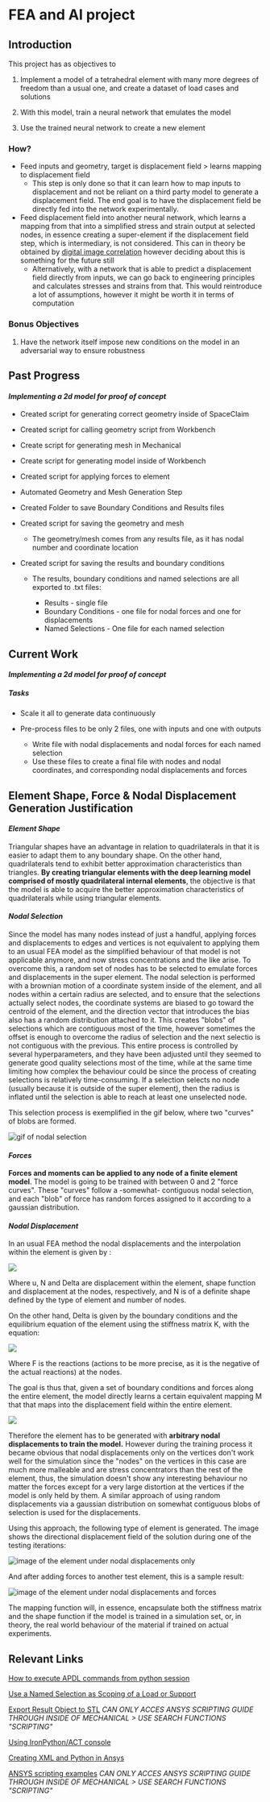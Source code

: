 # FEA and AI project

## Introduction

This project has as objectives to 

1.  Implement a model of a tetrahedral element with many more degrees of freedom than a usual one, and create a dataset of load cases and solutions

2. With this model, train a neural network that emulates the model

3. Use the trained neural network to create a new element

### How?

* Feed inputs and geometry, target is displacement field > learns mapping to displacement field 
  * This step is only done so that it can learn how to map inputs to displacement and not be reliant on a third party model to generate a displacement field. The end goal is to have the displacement field be directly fed into the network experimentally.
* Feed displacement field into another neural network, which learns a mapping from that into a simplified stress and strain output at selected nodes, in essence creating a super-element if the displacement field step, which is intermediary, is not considered. This can in theory be obtained by [digital image correlation](https://en.wikipedia.org/wiki/Digital_image_correlation_and_tracking) however deciding about this is something for the future still
  * Alternatively, with a network that is able to predict a displacement field directly from inputs, we can go back to engineering principles and calculates stresses and strains from that. This would reintroduce a lot of assumptions, however it might be worth it in terms of computation

### Bonus Objectives

1. Have the network itself impose new conditions on the model in an adversarial  way to ensure robustness

## Past Progress
#### _Implementing a 2d model for proof of concept_
  * Created script for generating correct geometry inside of SpaceClaim

  * Created script for calling geometry script from Workbench

  * Create script for generating mesh in Mechanical

  * Create script for generating model inside of Workbench

  * Created script for applying forces to element

  * Automated Geometry and Mesh Generation Step

  * Created Folder to save Boundary Conditions and Results files

  * Created script for saving the geometry and mesh

    * The geometry/mesh comes from any results file, as it has nodal number and coordinate location

* Created script for saving the results and boundary conditions

  * The results, boundary conditions and named selections are all exported to .txt files:

    * Results - single file
    * Boundary Conditions - one file for nodal forces and one for displacements
    * Named Selections - One file for each named selection

## Current Work
#### _Implementing a 2d model for proof of concept_

##### Tasks

* Scale it all to generate data continuously
* Pre-process files to be only 2 files, one with inputs and one with outputs

  * Write file with nodal displacements and nodal forces for each named selection
  * Use these files to create a final file with nodes and nodal coordinates, and corresponding nodal displacements and forces

## Element Shape, Force & Nodal Displacement Generation Justification

#### *Element Shape*

Triangular shapes  have an advantage in relation to quadrilaterals in that it is easier to adapt them to any boundary shape. On the other hand, quadrilaterals  tend to exhibit better approximation characteristics than triangles. **By creating triangular elements with the deep learning model comprised of mostly quadrilateral internal elements**, the objective is that the model is able to acquire the better approximation characteristics of quadrilaterals while using triangular elements.

#### *Nodal Selection*

Since the model has many nodes instead of just a handful, applying forces and displacements to edges and vertices is not equivalent to applying them to an usual FEA model as the simplified behaviour of that model is not applicable anymore, and now stress concentrations and the like arise. To overcome this, a random set of nodes has to be selected to emulate forces and displacements in the super element. The nodal selection is performed with a brownian motion of a coordinate system inside of the element, and all nodes within a certain radius are selected, and to ensure that the selections actually select nodes, the coordinate systems are biased to go toward the centroid of the element, and the direction vector that introduces the bias also has a random distribution attached to it. This creates "blobs" of selections which are contiguous most of the time, however sometimes the offset is enough to overcome the radius of selection and the next selectio is not contiguous with the previous. This entire process is controlled by several hyperparameters, and they have been adjusted until they seemed to generate good quality selections most of the time, while at the same time limiting how complex the behaviour could be since the process of creating selections is relatively time-consuming. If a selection selects no node (usually because it is outside of the super element), then the radius is inflated until the selection is able to reach at least one unselected node. 

This selection process is exemplified in the gif below, where two "curves" of blobs are formed.

![gif of nodal selection](2D/v10_test/selections_example.gif "gif demonstrates nodal selection happening from two opposite corners and then rotates the element")

#### *Forces*

**Forces and moments can be applied to any node of a finite element model**. The model is going to be trained with between 0 and 2 "force curves". These "curves" follow a -somewhat- contiguous nodal selection, and each "blob" of force has random forces assigned to it according to a gaussian distribution. 

#### *Nodal Displacement*

In an usual FEA method the nodal displacements and the interpolation within the element is given by :

<img src="https://render.githubusercontent.com/render/math?math=\{u\}_e = [N]_e\{\Delta\}_e">

Where  u, N and Delta are displacement within the element, shape function and displacement at the nodes, respectively, and N is of a definite shape defined by the type of element and number of nodes.  

On the other hand, Delta is given by the boundary conditions and the equilibrium equation of the element using the stiffness matrix K, with the equation:

<img src="https://render.githubusercontent.com/render/math?math=[K]\{\Delta\} = \{F^L\}">

Where F is the reactions (actions to be more precise, as it is the negative of the actual reactions) at the nodes. 

The goal is thus that, given a set of boundary conditions and forces along the entire element, the model directly learns a certain equivalent mapping M that that maps into the displacement field within the entire element. 

<img src="https://render.githubusercontent.com/render/math?math=M: (F_e,  \Delta_{BC})  \mapsto u_e">

Therefore the element has to be generated with **arbitrary nodal displacements to train the model.** However during the training process it became obvious that nodal displacements only on the vertices don't work well for the simulation since the "nodes" on the vertices in this case are much more malleable and are stress concentrators than the rest of the element, thus, the simulation doesn't show any interesting behaviour no matter the forces except  for a very large distortion at the vertices if the model is only held by them. A similar approach of using random displacements via a gaussian distribution on somewhat contiguous blobs of selection is used for the displacements.

Using this approach, the following type of element is generated. The image shows the directional displacement field of the solution during one of the testing iterations:

![image of the element under nodal displacements only](2D/v8_test/nodal_displacement_solution.png "test element under nodal displacements")

And after adding forces to another test element, this is a sample result:

![image of the element under nodal displacements and forces](2D/v8_test/total_deformation_nodal_force.gif "test element under nodal displacements and forces")

The mapping function will, in essence, encapsulate both the stiffness matrix and the shape function if the model is trained in a simulation set, or, in theory, the real world behaviour of the material if trained on actual experiments.



## Relevant Links

[How to execute APDL commands from python session](https://www.youtube.com/watch?v=bSP9pi-4QW0)

[Use a Named Selection as Scoping of a Load or Support](https://ansyshelp.ansys.com/account/secured?returnurl=/Views/Secured/corp/v201/en/act_script/act_script_examples_NamedSelection_as_Scoping.html)

[Export Result Object to STL](https://ansyshelp.ansys.com/account/secured?returnurl=/Views/Secured/corp/v201/en/act_script/act_script_examples_export_result_object.html) *CAN ONLY ACCES ANSYS SCRIPTING GUIDE THROUGH INSIDE OF MECHANICAL > USE SEARCH FUNCTIONS "SCRIPTING"*

[Using IronPython/ACT console](https://www.youtube.com/watch?v=txPimWRh8nM) 

[Creating XML and Python in Ansys](https://www.youtube.com/watch?v=fURQ-22YKmc)

[ANSYS scripting examples](https://ansyshelp.ansys.com/account/secured?returnurl=/Views/Secured/corp/v201/en/act_script/pt03.html) *CAN ONLY ACCES ANSYS SCRIPTING GUIDE THROUGH INSIDE OF MECHANICAL > USE SEARCH FUNCTIONS "SCRIPTING"*